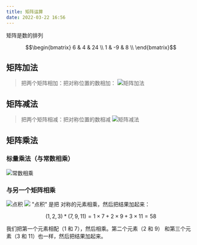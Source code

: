 ```yaml
---
title: 矩阵运算
date: 2022-03-22 16:56
---
```

矩阵是数的排列
```math
\begin{bmatrix}
6 & 4 & 24 \\
1 & -9 & 8 \\
\end{bmatrix}
```
## 矩阵加法
>  把两个矩阵相加：把对称位置的数相加：
![矩阵加法](./_image/2022-03-22/2022-03-22-17-18-17@2x.jpg?c=1)
##  矩阵减法
>  把两个矩阵相减：把对称位置的数相减
![矩阵减法](./_image/2022-03-22/2022-03-22-20-22-00@2x.jpg?c=1)
## 矩阵乘法
### 标量乘法（与常数相乘）
![常数相乘](./_image/2022-03-22/2022-03-22-20-24-30@2x.jpg)
### 与另一个矩阵相乘
![点积](./_image/2022-03-22/2022-03-22-20-29-12@2x.jpg?c=1)
![](./_image/2022-03-22/2022-03-22-20-32-01@2x.jpg)
"点积" 是把 对称的元素相乘，然后把结果加起来：
```math
(1, 2, 3) * (7, 9, 11) = 1×7 + 2×9 + 3×11 = 58  
```
```math

```
我们把第一个元素相配（1 和 7），然后相乘。第二个元素（2 和 9） 和第三个元素（3 和 11）也一样，然后把结果加起来。